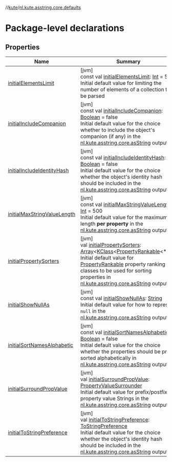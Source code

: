 //[kute](../../index.md)/[nl.kute.asstring.core.defaults](index.md)

# Package-level declarations

## Properties

| Name | Summary |
|---|---|
| [initialElementsLimit](initial-elements-limit.md) | [jvm]<br>const val [initialElementsLimit](initial-elements-limit.md): [Int](https://kotlinlang.org/api/latest/jvm/stdlib/kotlin/-int/index.html) = 50<br>Initial default value for limiting the number of elements of a collection to be parsed |
| [initialIncludeCompanion](initial-include-companion.md) | [jvm]<br>const val [initialIncludeCompanion](initial-include-companion.md): [Boolean](https://kotlinlang.org/api/latest/jvm/stdlib/kotlin/-boolean/index.html) = false<br>Initial default value for the choice whether to include the object's companion (if any) in the [nl.kute.asstring.core.asString](../nl.kute.asstring.core/as-string.md) output |
| [initialIncludeIdentityHash](initial-include-identity-hash.md) | [jvm]<br>const val [initialIncludeIdentityHash](initial-include-identity-hash.md): [Boolean](https://kotlinlang.org/api/latest/jvm/stdlib/kotlin/-boolean/index.html) = false<br>Initial default value for the choice whether the object's identity hash should be included in the [nl.kute.asstring.core.asString](../nl.kute.asstring.core/as-string.md) output |
| [initialMaxStringValueLength](initial-max-string-value-length.md) | [jvm]<br>const val [initialMaxStringValueLength](initial-max-string-value-length.md): [Int](https://kotlinlang.org/api/latest/jvm/stdlib/kotlin/-int/index.html) = 500<br>Initial default value for the maximum length **per property** in the [nl.kute.asstring.core.asString](../nl.kute.asstring.core/as-string.md) output |
| [initialPropertySorters](initial-property-sorters.md) | [jvm]<br>val [initialPropertySorters](initial-property-sorters.md): [Array](https://kotlinlang.org/api/latest/jvm/stdlib/kotlin/-array/index.html)&lt;[KClass](https://kotlinlang.org/api/latest/jvm/stdlib/kotlin.reflect/-k-class/index.html)&lt;[PropertyRankable](../nl.kute.asstring.property.ranking/-property-rankable/index.md)&lt;*&gt;&gt;&gt;<br>Initial default value for [PropertyRankable](../nl.kute.asstring.property.ranking/-property-rankable/index.md) property ranking classes to be used for sorting properties in [nl.kute.asstring.core.asString](../nl.kute.asstring.core/as-string.md) output |
| [initialShowNullAs](initial-show-null-as.md) | [jvm]<br>const val [initialShowNullAs](initial-show-null-as.md): [String](https://kotlinlang.org/api/latest/jvm/stdlib/kotlin/-string/index.html)<br>Initial default value for how to represent `null` in the [nl.kute.asstring.core.asString](../nl.kute.asstring.core/as-string.md) output |
| [initialSortNamesAlphabetic](initial-sort-names-alphabetic.md) | [jvm]<br>const val [initialSortNamesAlphabetic](initial-sort-names-alphabetic.md): [Boolean](https://kotlinlang.org/api/latest/jvm/stdlib/kotlin/-boolean/index.html) = false<br>Initial default value for the choice whether the properties should be pre-sorted alphabetically in  [nl.kute.asstring.core.asString](../nl.kute.asstring.core/as-string.md) output |
| [initialSurroundPropValue](initial-surround-prop-value.md) | [jvm]<br>val [initialSurroundPropValue](initial-surround-prop-value.md): [PropertyValueSurrounder](../nl.kute.asstring.annotation.option/-property-value-surrounder/index.md)<br>Initial default value for prefix/postfix property value Strings in the [nl.kute.asstring.core.asString](../nl.kute.asstring.core/as-string.md) output |
| [initialToStringPreference](initial-to-string-preference.md) | [jvm]<br>val [initialToStringPreference](initial-to-string-preference.md): [ToStringPreference](../nl.kute.asstring.annotation.option/-to-string-preference/index.md)<br>Initial default value for the choice whether the object's identity hash should be included in the [nl.kute.asstring.core.asString](../nl.kute.asstring.core/as-string.md) output |

